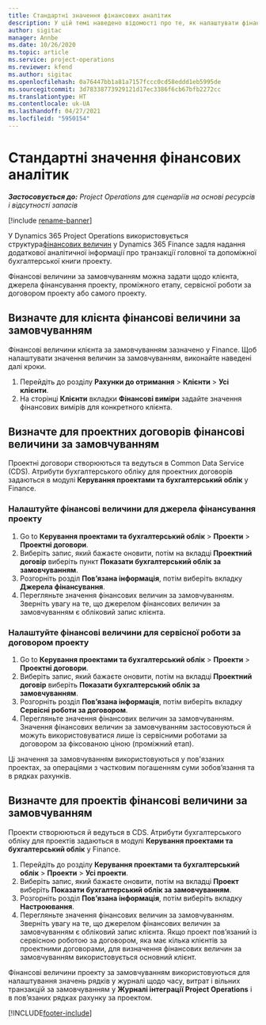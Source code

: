 ```yaml
---
title: Стандартні значення фінансових аналітик
description: У цій темі наведено відомості про те, як налаштувати фінансові величини за замовчуванням.
author: sigitac
manager: Annbe
ms.date: 10/26/2020
ms.topic: article
ms.service: project-operations
ms.reviewer: kfend
ms.author: sigitac
ms.openlocfilehash: 0a76447bb1a81a7157fccc0cd58eddd1eb5995de
ms.sourcegitcommit: 3d78338773929121d17ec3386f6cb67bfb2272cc
ms.translationtype: HT
ms.contentlocale: uk-UA
ms.lasthandoff: 04/27/2021
ms.locfileid: "5950154"
---
```

# <a name="financial-dimension-defaults"></a>Стандартні значення фінансових аналітик

_**Застосовується до:** Project Operations для сценаріїв на основі ресурсів і відсутності запасів_

[!include [rename-banner](~/includes/cc-data-platform-banner.md)]

У Dynamics 365 Project Operations використовується структура[фінансових величин](/dynamics365/finance/general-ledger/financial-dimensions) у Dynamics 365 Finance задля надання додаткової аналітичної інформації про транзакції головної та допоміжної бухгалтерської книги проекту.

Фінансові величини за замовчуванням можна задати щодо клієнта, джерела фінансування проекту, проміжного етапу, сервісної роботи за договором проекту або самого проекту.

## <a name="define-default-financial-dimensions-for-a-customer"></a>Визначте для клієнта фінансові величини за замовчуванням

Фінансові величини клієнта за замовчуванням зазначено у Finance. Щоб налаштувати значення величин за замовчуванням, виконайте наведені далі кроки.

1. Перейдіть до розділу **Рахунки до отримання** > **Клієнти** > **Усі клієнти**.
2. На сторінці **Клієнти** вкладки **Фінансові виміри** задайте значення фінансових вимірів для конкретного клієнта.

## <a name="define-default-financial-dimensions-for-project-contracts"></a>Визначте для проектних договорів фінансові величини за замовчуванням

Проектні договори створюються та ведуться в Common Data Service (CDS). Атрибути бухгалтерського обліку для проектних договорів задаються в модулі **Керування проектами та бухгалтерський облік** у Finance.

### <a name="set-financial-dimensions-for-a-project-funding-source"></a>Налаштуйте фінансові величини для джерела фінансування проекту

1. Go to **Керування проектами та бухгалтерський облік** > **Проекти** > **Проектні договори**.
2. Виберіть запис, який бажаєте оновити, потім на вкладці **Проектний договір** виберіть пункт **Показати бухгалтерський облік за замовчуванням**.
3. Розгорніть розділ **Пов’язана інформація**, потім виберіть вкладку **Джерела фінансування**.
4. Перегляньте значення фінансових величин за замовчуванням. Зверніть увагу на те, що джерелом фінансових величин за замовчуванням є обліковий запис клієнта.

### <a name="set-financial-dimensions-for-a-project-contract-line"></a>Налаштуйте фінансові величини для сервісної роботи за договором проекту

1. Go to **Керування проектами та бухгалтерський облік** > **Проекти** > **Проектні договори**.
2. Виберіть запис, який бажаєте оновити, потім на вкладці **Проектний договір** виберіть **Показати бухгалтерський облік за замовчуванням**.
3. Розгорніть розділ **Пов’язана інформація**, потім виберіть вкладку **Сервісні роботи за договором**.
4. Перегляньте значення фінансових величин за замовчуванням. Значення фінансових величин за замовчуванням застосовуються й можуть використовуватися лише із сервісними роботами за договором за фіксованою ціною (проміжний етап).

Ці значення за замовчуванням використовуються у пов'язаних проектах, за операціями з частковим погашенням суми зобов’язання та в рядках рахунків.

## <a name="define-default-financial-dimensions-for-projects"></a>Визначте для проектів фінансові величини за замовчуванням

Проекти створюються й ведуться в CDS. Атрибути бухгалтерського обліку для проектів задаються в модулі **Керування проектами та бухгалтерський облік** у Finance.

1. Перейдіть до розділу **Керування проектами та бухгалтерський облік** > **Проекти** > **Усі проекти**.
2. Виберіть запис, який бажаєте оновити, потім на вкладці **Проект** виберіть **Показати бухгалтерський облік за замовчуванням**.
3. Розгорніть розділ **Пов’язана інформація**, потім виберіть вкладку **Настроювання**.
4. Перегляньте значення фінансових величин за замовчуванням. Зверніть увагу на те, що джерелом фінансових величин за замовчуванням є обліковий запис клієнта. Якщо проект пов’язаний із сервісною роботою за договором, яка має кілька клієнтів за проектними договорами, для визначення фінансових величин за замовчуванням використовується основний клієнт.

Фінансові величини проекту за замовчуванням використовуються для налаштування значень рядків у журналі щодо часу, витрат і вільних транзакцій за замовчуванням у **Журналі інтеграції Project Operations** і в пов’язаних рядках рахунку за проектом.


[!INCLUDE[footer-include](../includes/footer-banner.md)]